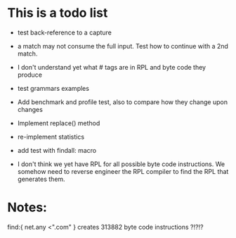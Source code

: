 # This is a todo list

- test back-reference to a capture
- a match may not consume the full input. Test how to continue with a 2nd match.
- I don't understand yet what # tags are in RPL and byte code they produce
- test grammars examples
- Add benchmark and profile test, also to compare how they change upon changes
- Implement replace() method
- re-implement statistics
- add test with findall: macro

- I don't think we yet have RPL for all possible byte code instructions. We somehow need to reverse engineer the RPL 
  compiler to find the RPL that generates them.


# Notes:

find:{ net.any <".com" }   creates 313882 byte code instructions ?!?!?
